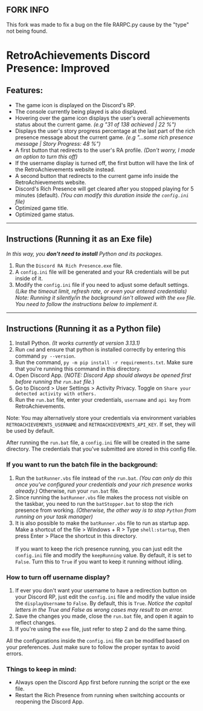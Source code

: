 ## FORK INFO
This fork was made to fix a bug on the file RARPC.py cause by the "type" not being found.

# RetroAchievements Discord Presence: Improved
## Features:
- The game icon is displayed on the Discord's RP.
- The console currently being played is also displayed.
- Hovering over the game icon displays the user's overall achievements status about the current game. _(e.g "31 of 138 achieved | 22 %")_
- Displays the user's story progress percentage at the last part of the rich presence message about the current game. _(e.g "...some rich presence message | Story Progress: 48 %")_  
- A first button that redirects to the user's RA profile. _(Don't worry, I made an option to turn this off)_
- If the username display is turned off, the first button will have the link of the RetroAchievements website instead.
- A second button that redirects to the current game info inside the RetroAchievements website. 
- Discord's Rich Presence will get cleared after you stopped playing for 5 minutes (default). _(You can modify this duration inside the `config.ini` file)_
- Optimized game title.
- Optimized game status.
<hr>

## Instructions (Running it as an Exe file)
_In this way, you **don't need to install** Python and its packages._
1. Run the `Discord RA Rich Presence.exe` file.
2. A `config.ini` file will be generated and your RA credentials will be put inside of it.
3. Modify the `config.ini` file if you need to adjust some default settings. _(Like the timeout limit, refresh rate, or even your entered credentials)_
_Note: Running it silently/in the background isn't allowed with the `exe` file. You need to follow the instructions below to implement it._
<hr>

## Instructions (Running it as a Python file)
1. Install Python. _(It works currently at version 3.13.1)_
2. Run `cmd` and ensure that python is installed correctly by entering this command `py --version`.
3. Run the command, `py -m pip install -r requirements.txt`. Make sure that you're running this command in this directory.
4. Open Discord App. (_NOTE: Discord App should always be opened first before running the `run.bat` file._)
5. Go to Discord > User Settings > Activity Privacy. Toggle on `Share your detected activity with others.`
6. Run the `run.bat` file, enter your credentials, `username` and `api key` from RetroAchievements.

Note: You may alternatively store your credentials via environment variables `RETROACHIEVEMENTS_USERNAME` and `RETROACHIEVEMENTS_API_KEY`. If set, they will be used by default.

After running the `run.bat` file, a `config.ini` file will be created in the same directory. The credentials that you've submitted are stored in this config file.

### If you want to run the batch file in the background:
1. Run the `batRunner.vbs` file instead of the `run.bat`. _(You can only do this once you've configured your credentials and your rich presence works already.)_ Otherwise, run your `run.bat` file. 
2. Since running the `batRunner.vbs` file makes the process not visible on the taskbar, you need to run the `batStopper.bat` to stop the rich presence from working. _(Otherwise, the other way is to stop `Python` from running on your task manager)_
3. It is also possible to make the `batRunner.vbs` file to run as startup app.<br>
   Make a shortcut of the file > Windows + R > Type `shell:startup`, then press Enter > Place the shortcut in this directory.<br><br>
If you want to keep the rich presence running, you can just edit the `config.ini` file and modify the `keepRunning` value. By default, it is set to `False`. Turn this to `True` if you want to keep it running without idling.

### How to turn off username display?
1. If ever you don't want your username to have a redirection button on your Discord RP, just edit the `config.ini` file and modify the value inside the `displayUsername` to `False`. By default, this is `True`. _Notice the capital letters in the True and False as wrong cases may result to an error._
2. Save the changes you made, close the `run.bat` file, and open it again to reflect changes.
3. If you're using the `exe` file, just refer to step 2 and do the same thing. 

All the configurations inside the `config.ini` file can be modified based on your preferences. Just make sure to follow the proper syntax to avoid errors. 

### Things to keep in mind:
- Always open the Discord App first before running the script or the exe file.
- Restart the Rich Presence from running when switching accounts or reopening the Discord App.
